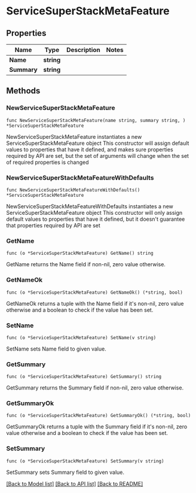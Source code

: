 # ServiceSuperStackMetaFeature

## Properties

Name | Type | Description | Notes
------------ | ------------- | ------------- | -------------
**Name** | **string** |  | 
**Summary** | **string** |  | 

## Methods

### NewServiceSuperStackMetaFeature

`func NewServiceSuperStackMetaFeature(name string, summary string, ) *ServiceSuperStackMetaFeature`

NewServiceSuperStackMetaFeature instantiates a new ServiceSuperStackMetaFeature object
This constructor will assign default values to properties that have it defined,
and makes sure properties required by API are set, but the set of arguments
will change when the set of required properties is changed

### NewServiceSuperStackMetaFeatureWithDefaults

`func NewServiceSuperStackMetaFeatureWithDefaults() *ServiceSuperStackMetaFeature`

NewServiceSuperStackMetaFeatureWithDefaults instantiates a new ServiceSuperStackMetaFeature object
This constructor will only assign default values to properties that have it defined,
but it doesn't guarantee that properties required by API are set

### GetName

`func (o *ServiceSuperStackMetaFeature) GetName() string`

GetName returns the Name field if non-nil, zero value otherwise.

### GetNameOk

`func (o *ServiceSuperStackMetaFeature) GetNameOk() (*string, bool)`

GetNameOk returns a tuple with the Name field if it's non-nil, zero value otherwise
and a boolean to check if the value has been set.

### SetName

`func (o *ServiceSuperStackMetaFeature) SetName(v string)`

SetName sets Name field to given value.


### GetSummary

`func (o *ServiceSuperStackMetaFeature) GetSummary() string`

GetSummary returns the Summary field if non-nil, zero value otherwise.

### GetSummaryOk

`func (o *ServiceSuperStackMetaFeature) GetSummaryOk() (*string, bool)`

GetSummaryOk returns a tuple with the Summary field if it's non-nil, zero value otherwise
and a boolean to check if the value has been set.

### SetSummary

`func (o *ServiceSuperStackMetaFeature) SetSummary(v string)`

SetSummary sets Summary field to given value.



[[Back to Model list]](../README.md#documentation-for-models) [[Back to API list]](../README.md#documentation-for-api-endpoints) [[Back to README]](../README.md)


